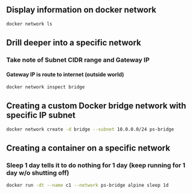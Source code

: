 ## Display information on docker network
```sh
docker network ls
```

## Drill deeper into a specific network
### Take note of Subnet CIDR range and Gateway IP
#### Gateway IP is route to internet (outside world)
```sh
docker network inspect bridge
```

## Creating a custom Docker bridge network with specific IP subnet
```sh
docker network create -d bridge --subnet 10.0.0.0/24 ps-bridge
```

## Creating a container on a specific network
### Sleep 1 day tells it to do nothing for 1 day (keep running for 1 day w/o shutting off)
```sh
docker run -dt --name c1 --network ps-bridge alpine sleep 1d
```